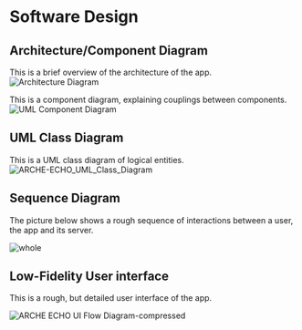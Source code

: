 # Software Design

## Architecture/Component Diagram

This is a brief overview of the architecture of the app. 
![Architecture Diagram](https://user-images.githubusercontent.com/20648179/137605084-6c04c09e-4362-488a-b86b-107931e02dc0.jpeg)

This is a component diagram, explaining couplings between components.
![UML Component Diagram](https://user-images.githubusercontent.com/20648179/137605113-61f2fdb3-8744-484b-84a5-9c3a06a86cfa.png)

## UML Class Diagram

This is a UML class diagram of logical entities.
![ARCHE-ECHO_UML_Class_Diagram](https://user-images.githubusercontent.com/20648179/137605134-00c1e25e-967a-43c4-a2be-17be4c20bc53.jpg)

## Sequence Diagram

The picture below shows a rough sequence of interactions between a user, the app and its server.

![whole](https://user-images.githubusercontent.com/20648179/137605145-ae5c6631-8b50-4f91-8d22-8a079f482c65.jpg)

## Low-Fidelity User interface

This is a rough, but detailed user interface of the app. 

![ARCHE ECHO UI Flow Diagram-compressed](https://user-images.githubusercontent.com/20648179/137605159-8c83644e-5ef2-469b-bf87-1e4b44a9c00f.png)

